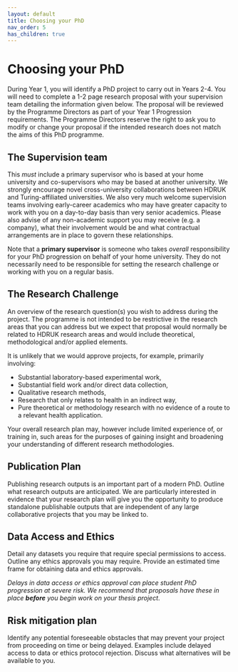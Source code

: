 ```yaml
---
layout: default
title: Choosing your PhD
nav_order: 5
has_children: true
---
```


# Choosing your PhD

During Year 1, you will identify a PhD project to carry out in Years 2-4. You will need to complete a 1-2 page research proposal with your supervision team detailing the information given below. The proposal will be reviewed by the Programme Directors as part of your Year 1 Progression requirements. The Programme Directors reserve the right to ask you to modify or change your proposal if the intended research does not match the aims of this PhD programme.

## The Supervision team 

This *must* include a primary supervisor who is based at your home university and co-supervisors who may be based at another university. We strongly encourage novel cross-university collaborations between HDRUK and Turing-affiliated universities. We also very much welcome supervision teams involving early-career academics who may have greater capacity to work with you on a day-to-day basis than very senior academics. Please also advise of any non-academic support you may receive (e.g. a company), what their involvement would be and what contractual arrangements are in place to govern these relationships.

Note that a **primary supervisor** is someone who takes *overall* responsibility for your PhD progression on behalf of your home university. They do not necessarily need to be responsible for setting the research challenge or working with you on a regular basis.

## The Research Challenge

An overview of the research question(s) you wish to address during the project. The programme is not intended to be restrictive in the research areas that you can address but we expect that proposal would normally be related to HDRUK research areas and would include theoretical, methodological and/or applied elements.

It is unlikely that we would approve projects, for example, primarily involving:

- Substantial laboratory-based experimental work, 
- Substantial field work and/or direct data collection, 
- Qualitative research methods,
- Research that only relates to health in an indirect way, 
- Pure theoretical or methodology research with no evidence of a route to a relevant health application.  

Your overall research plan may, however include limited experience of, or training in, such areas for the purposes of gaining insight and broadening your understanding of different research methodologies.

## Publication Plan

Publishing research outputs is an important part of a modern PhD. Outline what research outputs are anticipated. We are particularly interested in evidence that your research plan will give you the opportunity to produce standalone publishable outputs that are independent of any large collaborative projects that you may be linked to.

## Data Access and Ethics

Detail any datasets you require that require special permissions to access. Outline any ethics approvals you may require. Provide an estimated time frame for obtaining data and ethics approvals. 

*Delays in data access or ethics approval can place student PhD progression at severe risk. We recommend that proposals have these in place **before** you begin work on your thesis project*. 

## Risk mitigation plan

Identify any potential foreseeable obstacles that may prevent your project from proceeding on time or being delayed. Examples include delayed access to data or ethics protocol rejection. Discuss what alternatives will be available to you.
